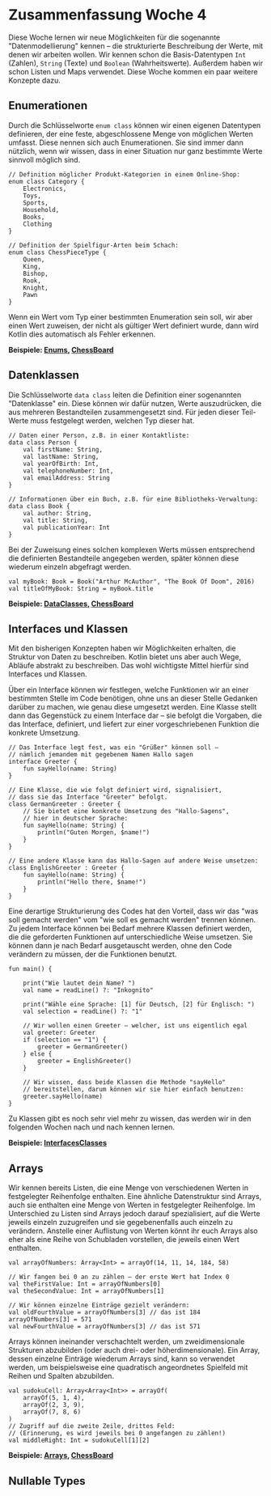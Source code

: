 # Zusammenfassung Woche 4

Diese Woche lernen wir neue Möglichkeiten
für die sogenannte "Datenmodellierung" kennen –
die strukturierte Beschreibung der Werte,
mit denen wir arbeiten wollen.
Wir kennen schon die Basis-Datentypen
`Int` (Zahlen), `String` (Texte) und `Boolean` (Wahrheitswerte).
Außerdem haben wir schon Listen und Maps verwendet.
Diese Woche kommen ein paar weitere Konzepte dazu.

## Enumerationen

Durch die Schlüsselworte `enum class` können wir
einen eigenen Datentypen definieren,
der eine feste, abgeschlossene Menge von möglichen Werten umfasst.
Diese nennen sich auch Enumerationen.
Sie sind immer dann nützlich, wenn wir wissen,
dass in einer Situation
nur ganz bestimmte Werte sinnvoll möglich sind.

```
// Definition möglicher Produkt-Kategorien in einem Online-Shop:
enum class Category {
    Electronics,
    Toys,
    Sports,
    Household,
    Books,
    Clothing
}

// Definition der Spielfigur-Arten beim Schach:
enum class ChessPieceType {
    Queen,
    King,
    Bishop,
    Rook,
    Knight,
    Pawn
}
```

Wenn ein Wert vom Typ einer bestimmten Enumeration sein soll,
wir aber einen Wert zuweisen,
der nicht als gültiger Wert definiert wurde,
dann wird Kotlin dies automatisch als Fehler erkennen.

**Beispiele: [Enums](Enums.kt), [ChessBoard](ChessBoard.kt)**

## Datenklassen

Die Schlüsselworte `data class` leiten die Definition
einer sogenannten "Datenklasse" ein.
Diese können wir dafür nutzen, Werte auszudrücken,
die aus mehreren Bestandteilen zusammengesetzt sind.
Für jeden dieser Teil-Werte muss festgelegt werden,
welchen Typ dieser hat.

```
// Daten einer Person, z.B. in einer Kontaktliste:
data class Person {
    val firstName: String,
    val lastName: String,
    val yearOfBirth: Int,
    val telephoneNumber: Int,
    val emailAddress: String
}

// Informationen über ein Buch, z.B. für eine Bibliotheks-Verwaltung:
data class Book {
    val author: String,
    val title: String,
    val publicationYear: Int
}
```

Bei der Zuweisung eines solchen komplexen Werts
müssen entsprechend die definierten Bestandteile angegeben werden,
später können diese wiederum einzeln abgefragt werden.

```
val myBook: Book = Book("Arthur McAuthor", "The Book Of Doom", 2016)
val titleOfMyBook: String = myBook.title
```

**Beispiele: [DataClasses](DataClasses.kt), [ChessBoard](ChessBoard.kt)**

## Interfaces und Klassen

Mit den bisherigen Konzepten haben wir Möglichkeiten erhalten,
die Struktur von Daten zu beschreiben.
Kotlin bietet uns aber auch Wege,
Abläufe abstrakt zu beschreiben.
Das wohl wichtigste Mittel hierfür sind Interfaces und Klassen.

Über ein Interface können wir festlegen,
welche Funktionen wir an einer bestimmten Stelle im Code benötigen,
ohne uns an dieser Stelle Gedanken darüber zu machen,
wie genau diese umgesetzt werden.
Eine Klasse stellt dann das Gegenstück zu einem Interface dar –
sie befolgt die Vorgaben, die das Interface, definiert,
und liefert zur einer vorgeschriebenen Funktion
die konkrete Umsetzung.

```
// Das Interface legt fest, was ein "Grüßer" können soll –
// nämlich jemandem mit gegebenem Namen Hallo sagen
interface Greeter {
    fun sayHello(name: String)
}

// Eine Klasse, die wie folgt definiert wird, signalisiert,
// dass sie das Interface "Greeter" befolgt.
class GermanGreeter : Greeter {
    // Sie bietet eine konkrete Umsetzung des "Hallo-Sagens",
    // hier in deutscher Sprache:
    fun sayHello(name: String) {
        println("Guten Morgen, $name!")
    }
}

// Eine andere Klasse kann das Hallo-Sagen auf andere Weise umsetzen:
class EnglishGreeter : Greeter {
    fun sayHello(name: String) {
        println("Hello there, $name!")
    }
}
```

Eine derartige Strukturierung des Codes hat den Vorteil,
dass wir das "was soll gemacht werden"
vom "wie soll es gemacht werden" trennen können.
Zu jedem Interface können bei Bedarf mehrere Klassen definiert werden,
die die geforderten Funktionen auf unterschiedliche Weise umsetzen.
Sie können dann je nach Bedarf ausgetauscht werden,
ohne den Code verändern zu müssen, der die Funktionen benutzt.

```
fun main() {

    print("Wie lautet dein Name? ")
    val name = readLine() ?: "Inkognito"

    print("Wähle eine Sprache: [1] für Deutsch, [2] für Englisch: ")
    val selection = readLine() ?: "1"
    
    // Wir wollen einen Greeter – welcher, ist uns eigentlich egal
    val greeter: Greeter
    if (selection == "1") {
        greeter = GermanGreeter()
    } else {
        greeter = EnglishGreeter()
    }

    // Wir wissen, dass beide Klassen die Methode "sayHello"
    // bereitstellen, darum können wir sie hier einfach benutzen:
    greeter.sayHello(name)
}
```

Zu Klassen gibt es noch sehr viel mehr zu wissen,
das werden wir in den folgenden Wochen nach und nach kennen lernen.

**Beispiele: [InterfacesClasses](InterfacesClasses.kt)**

## Arrays

Wir kennen bereits Listen,
die eine Menge von verschiedenen Werten
in festgelegter Reihenfolge enthalten.
Eine ähnliche Datenstruktur sind Arrays,
auch sie enthalten eine Menge von Werten
in festgelegter Reihenfolge.
Im Unterschied zu Listen sind Arrays jedoch darauf spezialisiert,
auf die Werte jeweils einzeln zuzugreifen
und sie gegebenenfalls auch einzeln zu verändern.
Anstelle einer Auflistung von Werten
könnt ihr euch Arrays also eher 
als eine Reihe von Schubladen vorstellen,
die jeweils einen Wert enthalten.

```
val arrayOfNumbers: Array<Int> = arrayOf(14, 11, 14, 184, 58)

// Wir fangen bei 0 an zu zählen – der erste Wert hat Index 0
val theFirstValue: Int = arrayOfNumbers[0]
val theSecondValue: Int = arrayOfNumbers[1]

// Wir können einzelne Einträge gezielt verändern:
val oldFourthValue = arrayOfNumbers[3] // das ist 184
arrayOfNumbers[3] = 571
val newFourthValue = arrayOfNumbers[3] // das ist 571
```

Arrays können ineinander verschachtelt werden,
um zweidimensionale Strukturen abzubilden
(oder auch drei- oder höherdimensionale).
Ein Array, dessen einzelne Einträge wiederum Arrays sind,
kann so verwendet werden,
um beispielsweise eine quadratisch angeordnetes Spielfeld
mit Reihen und Spalten abzubilden.

```
val sudokuCell: Array<Array<Int>> = arrayOf(
    arrayOf(5, 1, 4),
    arrayOf(2, 3, 9),
    arrayOf(7, 8, 6)
)
// Zugriff auf die zweite Zeile, drittes Feld:
// (Erinnerung, es wird jeweils bei 0 angefangen zu zählen!)
val middleRight: Int = sudokuCell[1][2]
```

**Beispiele: [Arrays](Arrays.kt), [ChessBoard](ChessBoard.kt)**

## Nullable Types


